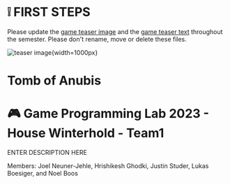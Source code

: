 
# :grey_exclamation: FIRST STEPS
Please update the [game teaser image](game_teaser.jpg) and the [game teaser text](game_teaser.txt) throughout the semester. Please don't rename, move or delete these files.

![teaser image](game_teaser.jpg){width=1000px}
# Tomb of Anubis
# :video_game: Game Programming Lab 2023 - House Winterhold - Team1

ENTER DESCRIPTION HERE

Members: Joel Neuner-Jehle, Hrishikesh Ghodki, Justin Studer, Lukas Boesiger, and Noel Boos
